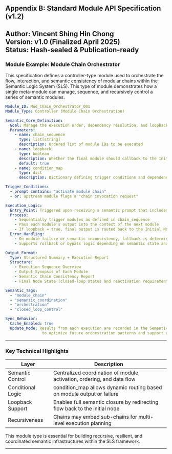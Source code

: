 
## Appendix B: Standard Module API Specification (v1.2)
**Author**: Vincent Shing Hin Chong  
**Version**: v1.0 (Finalized April 2025)  
**Status**: Hash-sealed & Publication-ready  
--
### Module Example: Module Chain Orchestrator

This specification defines a controller-type module used to orchestrate the flow, interaction, and semantic consistency of modular chains within the Semantic Logic System (SLS). This type of module demonstrates how a single meta-module can manage, sequence, and recursively control a series of semantic modules.

```yaml
Module_ID: Mod_Chain_Orchestrator_001
Module_Type: Controller (Module Chain Orchestration)

Semantic_Core_Definition:
  Goal: Manage the execution order, dependency resolution, and loopback control of a semantic module chain
  Parameters:
    - name: chain_sequence
      type: list[string]
      description: Ordered list of module IDs to be executed
    - name: loopback
      type: boolean
      description: Whether the final module should callback to the Initial Node to form a semantic loop
      default: true
    - name: condition_map
      type: dict
      description: Dictionary defining trigger conditions and dependency rules between modules

Trigger_Conditions:
  - prompt contains: "activate module chain"
  - or: upstream module flags a "chain invocation request"

Execution_Logic:
  Entry_Point: Triggered upon receiving a semantic prompt that includes a valid chain_sequence
  Process:
    - Sequentially trigger modules as defined in chain_sequence
    - Pass each module's output into the context of the next module
    - If loopback = true, final output is routed back to the Initial Node for reinitialization
  Error_Handling:
    - On module failure or semantic inconsistency, fallback is determined by condition_map
    - Supports rollback or bypass logic depending on semantic state analysis

Output_Format:
  Type: Structured Summary + Execution Report
  Structure:
    - Execution Sequence Overview
    - Output Synopsis of Each Module
    - Semantic Chain Consistency Report
    - Final Node State (closed-loop status and reactivation requirement)

Semantic_Tags:
  - "module_chain"
  - "semantic_coordination"
  - "orchestration"
  - "closed_loop_control"

Sync_Behavior:
  Cache_Enabled: true
  Update_Mode: Results from each execution are recorded in the Semantic Memory Layer
                to optimize future orchestration patterns and support chain-level learning
```

---

### Key Technical Highlights

| Layer             | Description                                                                 |
|------------------|-----------------------------------------------------------------------------|
| Semantic Control | Centralized coordination of module activation, ordering, and data flow     |
| Conditional Logic| condition_map allows dynamic routing based on module output or failure     |
| Loopback Support | Enables full semantic closure by redirecting flow back to the initial node |
| Recursiveness     | Chains may embed sub-chains for multi-level execution planning             |

This module type is essential for building recursive, resilient, and coordinated semantic infrastructures within the SLS framework.

---
